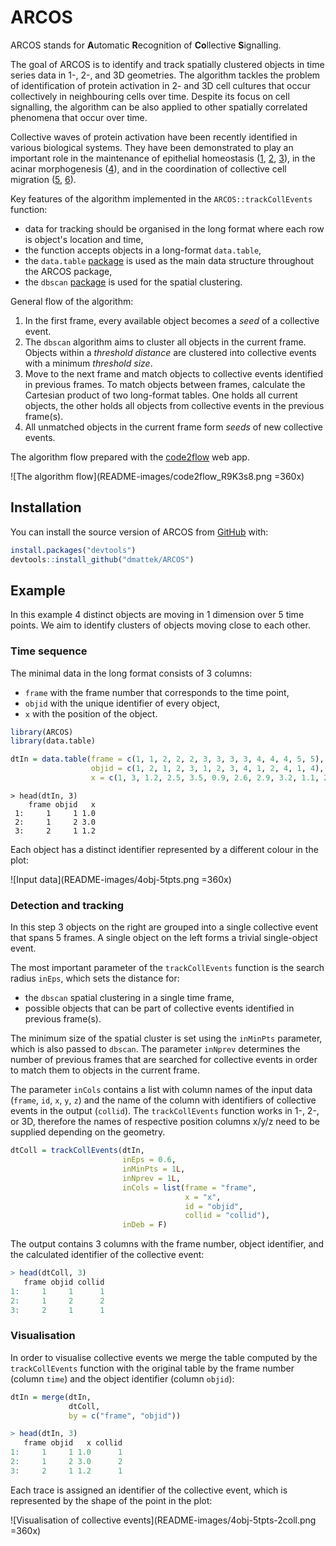 
# ARCOS

<!-- badges: start -->
<!-- badges: end -->

ARCOS stands for **A**utomatic **R**ecognition of **Co**llective **S**ignalling. 

The goal of ARCOS is to identify and track spatially clustered objects in time series data in 1-, 2-, and 3D geometries. The algorithm tackles the problem of identification of protein activation in 2- and 3D cell cultures that occur collectively in neighbouring cells over time. Despite its focus on cell signalling, the algorithm can be also applied to other spatially correlated phenomena that occur over time.

Collective waves of protein activation have been recently identified in various biological systems. They have been demonstrated to play an important role in the maintenance of epithelial homeostasis ([1](https://doi.org/10.1101/2020.06.11.145573), [2](https://doi.org/10.1016/j.cub.2019.11.089), [3](https://doi.org/10.7554/eLife.60541)), in the acinar morphogenesis ([4](https://doi.org/10.1101/2020.11.20.387167)), and in the coordination of collective cell migration ([5](https://doi.org/10.1016/j.devcel.2017.10.016), [6](https://doi.org/10.1016/j.devcel.2020.05.011)).


Key features of the algorithm implemented in the `ARCOS::trackCollEvents` function:

- data for tracking should be organised in the long format where each row is object's location and time,
- the function accepts objects in a long-format `data.table`,
- the `data.table` [package](https://cran.r-project.org/web/packages/data.table/) is used as the main data structure throughout the ARCOS package,
- the `dbscan` [package](https://cran.r-project.org/web/packages/dbscan/) is used for the spatial clustering.


General flow of the algorithm:

1. In the first frame, every available object becomes a *seed* of a collective event.
3. The `dbscan` algorithm aims to cluster all objects in the current frame. Objects within a *threshold distance* are clustered into collective events with a minimum *threshold size*.
4. Move to the next frame and match objects to collective events identified in previous frames. To match objects between frames, calculate the Cartesian product of two long-format tables. One holds all current objects, the other holds all objects from collective events in the previous frame(s). 
5. All unmatched objects in the current frame form *seeds* of new collective events.

The algorithm flow prepared with the [code2flow](https://app.code2flow.com/nboDrmgQxXvp) web app.

![The algorithm flow](README-images/code2flow_R9K3s8.png =360x)

## Installation

You can install the source version of ARCOS from [GitHub](https://github.com/dmattek/ARCOS) with:

``` r
install.packages("devtools")
devtools::install_github("dmattek/ARCOS")
```

## Example

In this example 4 distinct objects are moving in 1 dimension over 5 time points. We aim to identify clusters of objects moving close to each other.

### Time sequence

The minimal data in the long format consists of 3 columns:

- `frame` with the frame number that corresponds to the time point,
- `objid` with the unique identifier of every object,
- `x` with the position of the object.


``` r
library(ARCOS)
library(data.table)

dtIn = data.table(frame = c(1, 1, 2, 2, 2, 3, 3, 3, 3, 4, 4, 4, 5, 5),
                  objid = c(1, 2, 1, 2, 3, 1, 2, 3, 4, 1, 2, 4, 1, 4),
                  x = c(1, 3, 1.2, 2.5, 3.5, 0.9, 2.6, 2.9, 3.2, 1.1, 2.8, 3.1, 1, 3))
```

```
> head(dtIn, 3)
    frame objid   x
 1:     1     1 1.0
 2:     1     2 3.0
 3:     2     1 1.2
```

Each object has a distinct identifier represented by a different colour in the plot:

![Input data](README-images/4obj-5tpts.png =360x)

### Detection and tracking

In this step 3 objects on the right are grouped into a single collective event that spans 5 frames. A single object on the left forms a trivial single-object event. 

The most important parameter of the `trackCollEvents` function is the search radius `inEps`, which sets the distance for:

- the `dbscan` spatial clustering in a single time frame,
- possible objects that can be part of collective events identified in previous frame(s).

The minimum size of the spatial cluster is set using the `inMinPts` parameter, which is also passed to `dbscan`. The parameter `inNprev` determines the number of previous frames that are searched for collective events in order to match them to objects in the current frame.

The parameter `inCols` contains a list with column names of the input data (`frame`, `id`, `x`, `y`, `z`) and the name of the column with identifiers of collective events in the output (`collid`). The `trackCollEvents` function works in 1-, 2-, or 3D, therefore the names of respective position columns x/y/z need to be supplied depending on the geometry.

``` r
dtColl = trackCollEvents(dtIn,
                         inEps = 0.6,
                         inMinPts = 1L,
                         inNprev = 1L,
                         inCols = list(frame = "frame",
                                       x = "x",
                                       id = "objid",
                                       collid = "collid"),
                         inDeb = F)
```

The output contains 3 columns with the frame number, object identifier, and the calculated identifier of the collective event:

``` r
> head(dtColl, 3)
   frame objid collid
1:     1     1      1
2:     1     2      2
3:     2     1      1
```

### Visualisation

In order to visualise collective events we merge the table computed by the `trackCollEvents` function with the original table by the frame number (column `time`) and the object identifier (column `objid`):


``` r
dtIn = merge(dtIn, 
             dtColl, 
             by = c("frame", "objid"))
```

``` r
> head(dtIn, 3)
   frame objid   x collid
1:     1     1 1.0      1
2:     1     2 3.0      2
3:     2     1 1.2      1
```

Each trace is assigned an identifier of the collective event, which is represented by the shape of the point in the plot:

![Visualisation of collective events](README-images/4obj-5tpts-2coll.png =360x)
